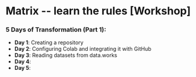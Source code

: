 # Matrix -- learn the rules [Workshop]

### 5 Days of Transformation (Part 1):
- **Day 1**: Creating a repository
- **Day 2**: Configuring Colab and integrating it with GitHub
- **Day 3**: Reading datasets from data.works
- **Day 4**:
- **Day 5**:


